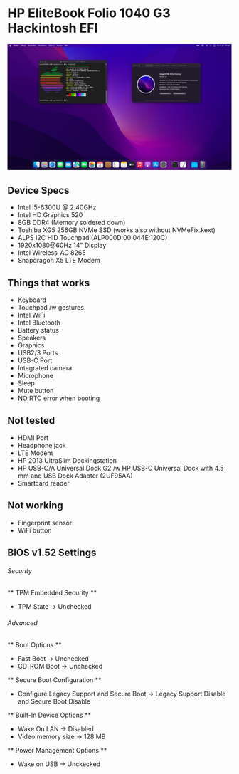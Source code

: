 # HP EliteBook Folio 1040 G3 Hackintosh EFI

![SS](/screenshot.png)

## Device Specs
- Intel i5-6300U @ 2.40GHz
- Intel HD Graphics 520
- 8GB DDR4 (Memory soldered down)
- Toshiba XG5 256GB NVMe SSD (works also without NVMeFix.kext)
- ALPS I2C HID Touchpad (ALP000D:00 044E:120C)
- 1920x1080@60Hz 14" Display
- Intel Wireless-AC 8265
- Snapdragon X5 LTE Modem

## Things that works
- Keyboard
- Touchpad /w gestures
- Intel WiFi
- Intel Bluetooth
- Battery status
- Speakers
- Graphics
- USB2/3 Ports
- USB-C Port
- Integrated camera
- Microphone
- Sleep
- Mute button
- NO RTC error when booting

## Not tested
- HDMI Port
- Headphone jack
- LTE Modem
- HP 2013 UltraSlim Dockingstation
- HP USB-C/A Universal Dock G2 /w HP USB-C Universal Dock with 4.5 mm and USB Dock Adapter (2UF95AA)
- Smartcard reader

## Not working
- Fingerprint sensor
- WiFi button

## BIOS v1.52 Settings
###### Security
** TPM Embedded Security **
- TPM State -> Unchecked

###### Advanced
** Boot Options **
- Fast Boot -> Unchecked
- CD-ROM Boot -> Unchecked

** Secure Boot Configuration **
- Configure Legacy Support and Secure Boot -> Legacy Support Disable and Secure Boot Disable

** Built-In Device Options **
- Wake On LAN -> Disabled
- Video memory size -> 128 MB

** Power Management Options **
- Wake on USB -> Unckecked